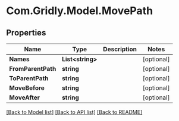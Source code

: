 
# Com.Gridly.Model.MovePath

## Properties

Name | Type | Description | Notes
------------ | ------------- | ------------- | -------------
**Names** | **List&lt;string&gt;** |  | [optional] 
**FromParentPath** | **string** |  | [optional] 
**ToParentPath** | **string** |  | [optional] 
**MoveBefore** | **string** |  | [optional] 
**MoveAfter** | **string** |  | [optional] 

[[Back to Model list]](../README.md#documentation-for-models)
[[Back to API list]](../README.md#documentation-for-api-endpoints)
[[Back to README]](../README.md)

